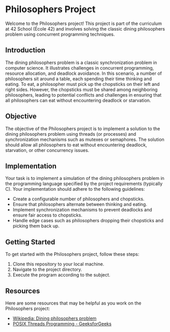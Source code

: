 # Philosophers Project

Welcome to the Philosophers project! This project is part of the curriculum at 42 School (École 42) and involves solving the classic dining philosophers problem using concurrent programming techniques.

## Introduction

The dining philosophers problem is a classic synchronization problem in computer science. It illustrates challenges in concurrent programming, resource allocation, and deadlock avoidance. In this scenario, a number of philosophers sit around a table, each spending their time thinking and eating. To eat, a philosopher must pick up the chopsticks on their left and right sides. However, the chopsticks must be shared among neighboring philosophers, leading to potential conflicts and challenges in ensuring that all philosophers can eat without encountering deadlock or starvation.

## Objective

The objective of the Philosophers project is to implement a solution to the dining philosophers problem using threads (or processes) and synchronization mechanisms such as mutexes or semaphores. The solution should allow all philosophers to eat without encountering deadlock, starvation, or other concurrency issues.

## Implementation

Your task is to implement a simulation of the dining philosophers problem in the programming language specified by the project requirements (typically C). Your implementation should adhere to the following guidelines:

- Create a configurable number of philosophers and chopsticks.
- Ensure that philosophers alternate between thinking and eating.
- Implement synchronization mechanisms to prevent deadlocks and ensure fair access to chopsticks.
- Handle edge cases such as philosophers dropping their chopsticks and picking them back up.

## Getting Started

To get started with the Philosophers project, follow these steps:

1. Clone this repository to your local machine.
2. Navigate to the project directory.
3. Execute the program according to the subject.

## Resources

Here are some resources that may be helpful as you work on the Philosophers project:

- [Wikipedia: Dining philosophers problem](https://en.wikipedia.org/wiki/Dining_philosophers_problem)
- [POSIX Threads Programming - GeeksforGeeks](https://www.geeksforgeeks.org/multithreading-c-2/)

